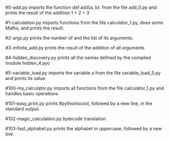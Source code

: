 #0-add.py imports the function def add(a, b): from the file add_0.py and prints the result of the addition 1 + 2 = 3

#1-calculation.py imports functions from the file calculator_1.py, does some Maths, and prints the result.

#2-args.py prints the number of and the list of its arguments.

#3-infinite_add.py prints the result of the addition of all arguments

#4-hidden_discovery.py prints all the names defined by the compiled module hidden_4.pyc

#5-variable_load.py imports the variable a from the file variable_load_5.py and prints its value.

#100-my_calculator.py imports all functions from the file calculator_1.py and handles basic operations.

#101-easy_print.py prints #pythoniscool, followed by a new line, in the standard output.

#102-magic_calculation.py bytecode translation

#103-fast_alphabet.py prints the alphabet in uppercase, followed by a new line.
